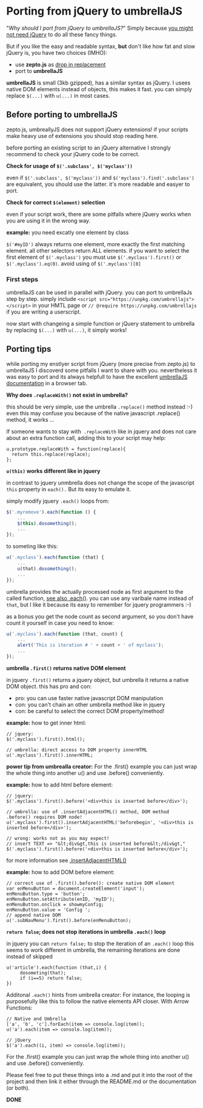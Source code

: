 # Porting from jQuery to umbrellaJS

"*Why should I port from jQuery to umbrellaJS?*"
Simply because [you might not need jQuery](http://youmightnotneedjquery.com/) to do all these fancy things.

But if you like the easy and readable syntax, **but** don't like how fat and slow jQuery is, you have two choices (IMHO):

- use **zepto.js** as [drop in replacement](http://zeptojs.com/)
- port to **umbrellaJS**

**umbrellaJS** is small (3kb gzipped), has a similar syntax as jQuery. I usees native DOM elements instead of objects, this makes it fast. you can simply replace `$(...)` with `u(...)` in most cases.

## Before porting to umbrellaJS

zepto.js, umbreallyJS does not support jQuery extensions! if your scripts make heavy use of extensions you should stop reading here.

before porting an existing script to an jQuery alternative I strongly recommend to check your jQuery code to be correct.

**Check for usage of `$('.subclass', $('myclass'))`**

even if `$('.subclass', $('myclass'))` and `$('myclass').find('.subclass')` are equivalent, you should use the latter. it's more readable and easyer to port.

**Check for correct `$(element)` selection**

even if your script work, there are some pitfalls where jQuery works when you are using it in the wrong way.

**example:** you need excatly one element by class

`$('#myID')` always returns one element, more exactly the first matching element. all other selectors return ALL elements. if you want to select the first element of `$('.myclass')` you must use `$('.myclass').first()` or `$('.myclass').eq(0)`. avoid using of `$('.myclass')[0]`

### First steps

umbrellaJS can be used in parallel with jQuery. you can port to umbrellaJs step by step. simply include `<script src="https://unpkg.com/umbrellajs"></script>` in your HMTL page or `// @require https://unpkg.com/umbrellajs` if you are writing a userscript.

now start with changeing a simple function or jQuery statement to umbrella by replacing `$(...)` with `u(...)`, it simply works!

## Porting tips

while porting my enstlyer script from jQuery (more precise from zepto.js) to umbrellaJS I discoverd some pitfalls I want to share with you. nevertheless it was easy to port and its always helpfull to have the excellent [umbrellaJS documentation](https://umbrellajs.com/documentation) in a browser tab.

**Why does `.replaceWith()` not exist in umbrella?**

this should be very simple, use the umbrella `.replace()` method instead :-)
even this may confuse you because of the native javascript .replace() method, it works ...

If someone wants to stay with` .replaceWith` like in jquery and does not care about an extra function call, adding this to your script may help:

```
u.prototype.replaceWith = function(replace){
  return this.replace(replace);
};
```

**`u(this)` works different like in jquery**

in contrast to jquery unmbrella does  not change the scope of the javascript `this` property in `each().` But its easy to emulate it.

simply modify jquery `.each()` loops from:

```js
$('.myremove').each(function () {
    ...
    $(this).dosomething();
    ...
});
```

to someting like this:

```js
u('.myclass').each(function (that) {
    ...
    u(that).dosomething();
    ...
});
```

umbrella provides the actually processed node as first argument to the called function, [see also .each()](https://umbrellajs.com/documentation#each). you can use any varibale name instead of `that`, but I like it because its easy to remember for jquery programmers :-)

as a bonus you get the node count as second argument, so you don't have count it yourself in case you need to know:

```js
u('.myclass').each(function (that, count) {
    ...
    alert('This is iteration # ' + count + ' of myclass'); 
    ...
});
```

**umbrella `.first()` returns native DOM element**

in jquery `.first()` returns a jquery object, but umbrella it returns a native DOM object. this has pro and con:

- pro: you can use faster native javascript DOM manipulation
- con: you can't chain an other umbrella method like in jquery
- con: be careful to select the correct DOM property/method!

**example:** how to get inner html:
```
// jquery:
$('.myclass').first().html();

// umbrella: direct access to DOM property innerHTML 
u('.myclass').first().innerHTML;
```

**power tip from umbrealla creator:** For the .first() example you can just wrap the whole thing into another u() and use .before() conveniently.

**example:** how to add html before element:
```
// jquery:
$('.myclass').first().before('<div>this is inserted before</div>');

// umbrella: use of .insertAdjacentHTML() method, DOM method  .before() requires DOM node!
u('.myclass').first().insertAdjacentHTML('beforebegin', '<div>this is inserted before</div>');

// wrong: works not as you may expect!
// insert TEXT => "&lt;div&gt,this is inserted before&lt;/div&gt,"
$('.myclass').first().before('<div>this is inserted before</div>');
```

for more information see  [.insertAdjacentHTML() ](https://developer.mozilla.org/docs/Web/API/Element/insertAdjacentHTML)

**example:** how to add DOM before element:
```
// correct use of .first().before(): create native DOM element
var enMenuButton = document.createElement('input');
enMenuButton.type = 'button';
enMenuButton.setAttribute(enID, 'myID');
enMenuButton.onclick = showmyConfig;
enMenuButton.value = 'Config ';
// append native DOM
u('.subNavMenu').first().before(enMenuButton);
```

**`return false`; does not stop iterations in umbrella `.each()` loop**

in jquery you can `return false;` to stop the iteration of an `.each()` loop
this seems to work different in umbrella, the remaining iterations are done instead of skipped

```
u('article').each(function (that,i) {
     dosometing(that);
     if (i==5) return false;
})
```

Additonal `.each()` hints from umbrella creator:
For instance, the looping is purposefully like this to follow the native elements API closer. With Arrow Functions:

```
// Native and Umbrella
['a', 'b', 'c'].forEach(item => console.log(item));
u('a').each(item => console.log(item));

// jQuery
$('a').each((i, item) => console.log(item));
```

For the .first() example you can just wrap the whole thing into another u() and use .before() conveniently.

Please feel free to put these things into a .md and put it into the root of the project and then link it either through the README.md or the documentation (or both).

**DONE**
